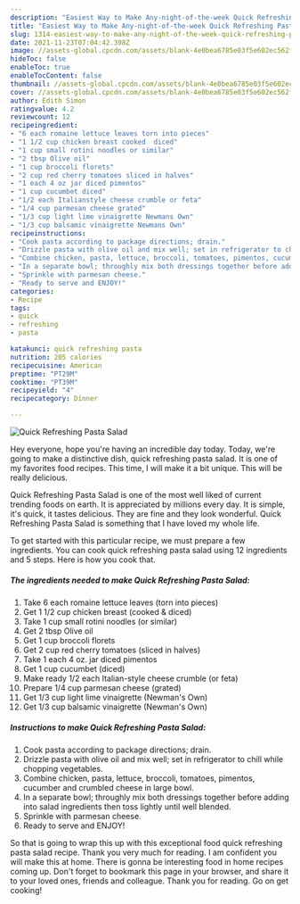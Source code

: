 ```yaml
---
description: "Easiest Way to Make Any-night-of-the-week Quick Refreshing Pasta Salad"
title: "Easiest Way to Make Any-night-of-the-week Quick Refreshing Pasta Salad"
slug: 1314-easiest-way-to-make-any-night-of-the-week-quick-refreshing-pasta-salad
date: 2021-11-23T07:04:42.398Z
image: //assets-global.cpcdn.com/assets/blank-4e0bea6785e03f5e602ec562f230caae08da540cada707380b4fe1bbebba43da.png
hideToc: false
enableToc: true
enableTocContent: false
thumbnail: //assets-global.cpcdn.com/assets/blank-4e0bea6785e03f5e602ec562f230caae08da540cada707380b4fe1bbebba43da.png
cover: //assets-global.cpcdn.com/assets/blank-4e0bea6785e03f5e602ec562f230caae08da540cada707380b4fe1bbebba43da.png
author: Edith Simon
ratingvalue: 4.2
reviewcount: 12
recipeingredient:
- "6 each romaine lettuce leaves torn into pieces"
- "1 1/2 cup chicken breast cooked  diced"
- "1 cup small rotini noodles or similar"
- "2 tbsp Olive oil"
- "1 cup broccoli florets"
- "2 cup red cherry tomatoes sliced in halves"
- "1 each 4 oz jar diced pimentos"
- "1 cup cucumbet diced"
- "1/2 each Italianstyle cheese crumble or feta"
- "1/4 cup parmesan cheese grated"
- "1/3 cup light lime vinaigrette Newmans Own"
- "1/3 cup balsamic vinaigrette Newmans Own"
recipeinstructions:
- "Cook pasta according to package directions; drain."
- "Drizzle pasta with olive oil and mix well; set in refrigerator to chill while chopping vegetables."
- "Combine chicken, pasta, lettuce, broccoli, tomatoes, pimentos, cucumber and crumbled cheese in large bowl."
- "In a separate bowl; throughly mix both dressings together before adding into salad ingredients then toss lightly until well blended."
- "Sprinkle with parmesan cheese."
- "Ready to serve and ENJOY!"
categories:
- Recipe
tags:
- quick
- refreshing
- pasta

katakunci: quick refreshing pasta 
nutrition: 205 calories
recipecuisine: American
preptime: "PT29M"
cooktime: "PT39M"
recipeyield: "4"
recipecategory: Dinner

---
```



![Quick Refreshing Pasta Salad](//assets-global.cpcdn.com/assets/blank-4e0bea6785e03f5e602ec562f230caae08da540cada707380b4fe1bbebba43da.png)

Hey everyone, hope you're having an incredible day today. Today, we're going to make a distinctive dish, quick refreshing pasta salad. It is one of my favorites food recipes. This time, I will make it a bit unique. This will be really delicious.

Quick Refreshing Pasta Salad is one of the most well liked of current trending foods on earth. It is appreciated by millions every day. It is simple, it's quick, it tastes delicious. They are fine and they look wonderful. Quick Refreshing Pasta Salad is something that I have loved my whole life.




To get started with this particular recipe, we must prepare a few ingredients. You can cook quick refreshing pasta salad using 12 ingredients and 5 steps. Here is how you cook that.

<!--inarticleads1-->

##### The ingredients needed to make Quick Refreshing Pasta Salad:

1. Take 6 each romaine lettuce leaves (torn into pieces)
1. Get 1 1/2 cup chicken breast (cooked & diced)
1. Take 1 cup small rotini noodles (or similar)
1. Get 2 tbsp Olive oil
1. Get 1 cup broccoli florets
1. Get 2 cup red cherry tomatoes (sliced in halves)
1. Take 1 each 4 oz. jar diced pimentos
1. Get 1 cup cucumbet (diced)
1. Make ready 1/2 each Italian-style cheese crumble (or feta)
1. Prepare 1/4 cup parmesan cheese (grated)
1. Get 1/3 cup light lime vinaigrette (Newman&#39;s Own)
1. Get 1/3 cup balsamic vinaigrette (Newman&#39;s Own)




<!--inarticleads2-->

##### Instructions to make Quick Refreshing Pasta Salad:

1. Cook pasta according to package directions; drain.
1. Drizzle pasta with olive oil and mix well; set in refrigerator to chill while chopping vegetables.
1. Combine chicken, pasta, lettuce, broccoli, tomatoes, pimentos, cucumber and crumbled cheese in large bowl.
1. In a separate bowl; throughly mix both dressings together before adding into salad ingredients then toss lightly until well blended.
1. Sprinkle with parmesan cheese.
1. Ready to serve and ENJOY!



So that is going to wrap this up with this exceptional food quick refreshing pasta salad recipe. Thank you very much for reading. I am confident you will make this at home. There is gonna be interesting food in home recipes coming up. Don't forget to bookmark this page in your browser, and share it to your loved ones, friends and colleague. Thank you for reading. Go on get cooking!
